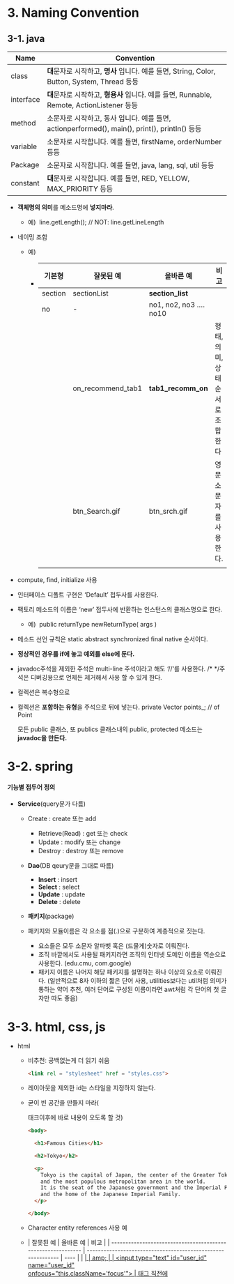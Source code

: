 # 3. Naming Convention

## 3-1. java

| **Name**  | **Convention**                                               |
| --------- | ------------------------------------------------------------ |
| class     | **대**문자로 시작하고, **명사** 입니다. 예를 들면, String, Color, Button, System, Thread 등등 |
| interface | **대**문자로 시작하고, **형용사** 입니다. 예를 들면, Runnable, Remote, ActionListener 등등 |
| method    | 소문자로 시작하고, 동사 입니다. 예를 들면, actionperformed(), main(), print(), printIn() 등등 |
| variable  | 소문자로 시작합니다. 예를 들면, firstName, orderNumber 등등  |
| Package   | 소문자로 시작합니다. 예를 들면, java, lang, sql, util 등등   |
| constant  | **대**문자로 시작합니다. 예를 들면, RED, YELLOW, MAX_PRIORITY 등등 |

- **객체명의 의미**를 메소드명에 **넣지마라**. 

  - 예)   line.getLength(); // NOT: line.getLineLength

- 네이밍 조합 

  - 예) 

    - | 기본형  | 잘못된 예         | 올바른 예             | 비고                           |
      | ------- | ----------------- | --------------------- | ------------------------------ |
      | section | sectionList       | **section_list**      |                                |
      | no      | -                 | no1, no2, no3 …. no10 |                                |
      |         | on_recommend_tab1 | **tab1_recomm_on**    | 형태,의미,상태 순서로 조합한다 |
      |         | btn_Search.gif    | btn_srch.gif          | 영문 소문자를 사용한다.        |
      |         |                   |                       |                                |

      

    

- compute, find, initialize 사용

- 인터페이스 디폴트 구현은 ‘Default’ 접두사를 사용한다.

- 팩토리 메소드의 이름은 ‘new’ 접두사에 반환하는 인스턴스의 클래스명으로 한다.

  - 예)  public returnType newReturnType( args )

- 메소드 선언 규칙은 <access> static abstract synchronized <unusual> final native 순서이다.

- **정상적인 경우를 if에 놓고 예외를 else에 둔다.**

- javadoc주석을 제외한 주석은 multi-line 주석이라고 해도 ‘//‘를 사용한다. /* */주석은 디버깅용으로 언제든 제거해서 사용 할 수 있게 한다.

- 컬렉션은 복수형으로

- 컬렉션은 **포함하는 유형**을 주석으로 뒤에 넣는다. private Vector points_; // of Point

  모든 public 클래스, 또 publics 클래스내의 public, protected 메소드는 **javadoc을 만든다.**

  

# 3-2. spring

#### 기능별 접두어 정의

- **Service**(query문가 다름)

  - Create : create 또는 add
     - Retrieve(Read) : get 또는 check
     - Update : modify 또는 change
     - Destroy : destroy 또는 remove
   - **Dao**(DB qeury문을 그대로 따름)
     - **Insert** : insert
     - **Select** : select
     - **Update** : update
     - **Delete** : delete
   
   - **패키지**(package)
  - 패키지와 모듈이름은 각 요소를 점(.)으로 구분하여 계층적으로 짓는다.
     - 요소들은 모두 소문자 알파벳 혹은 (드물게)숫자로 이뤄진다.
     - 조직 바깥에서도 사용될 패키지라면 조직의 인터넷 도메인 이름을 역순으로 사용한다. (edu.cmu, com.google)
     - 패키지 이름은 나머지 해당 패키지를 설명하는 하나 이상의 요소로 이뤄진다. (일반적으로 8자 이하의 짧은 단어 사용, utilities보다는 util처럼 의미가 통하는 약어 추천, 여러 단어로 구성된 이름이라면 awt처럼 각 단어의 첫 글자만 따도 좋음)

# 3-3. html, css, js

- html

  - 비추천: 공백없는게 더 읽기 쉬움

    ~~~html
    <link rel = "stylesheet" href = "styles.css">
    ~~~

  - 레이아웃을 제외한 id는 스타일을 지정하지 않는다.

  - 굳이 빈 공간을 만들지 마라(<p>태크이후에 바로 내용이 오도록 할 것)

    ~~~html
    <body>
    
      <h1>Famous Cities</h1>
    
      <h2>Tokyo</h2>
    
      <p>
        Tokyo is the capital of Japan, the center of the Greater Tokyo Area,
        and the most populous metropolitan area in the world.
        It is the seat of the Japanese government and the Imperial Palace,
        and the home of the Japanese Imperial Family.
      </p>
    
    </body>
    ~~~

  - Character entity references 사용 예

  - | 잘못된 예                                                    | 올바른 예                                                    | 비고 |
   | ------------------------------------------------------------ | ------------------------------------------------------------ | ---- |
    | <a href="....&nid=2">                                        | <a href="....&amp;nid=2">                                    | amp; |
  | <input type="text" id="user_id" name="user_id"<br/>onfocus="this.className='focus'"> | </body> 태그 직전에 <script>로 제어할 것. html에 태그에 인라인으로 제어하는 것은 적절치X |      |
    |                                                              |                                                              |      |

    

  - ###  js- 클래스 이름 사용

     DOM 요소(element)와의 관계를 나타 내기 위해 **js-\*** 클래스 이름을 사용하는 것입니다.

     class 속성의 속성값이 css에 쓰일지 js에 쓰일지 구별을 할 수 없기 때문이다.

     예:

     ```
     <div class="site-navigation js-site-navigation">
     </div>
     ```

     그리고 자바 스크립트 코드에서 :

     ```
     //the Javasript code
     const nav = document.querySelector('.js-site-navigation')
     ```

     규약에 따라**js-**site-navigation 클래스 이름을 보는 사람은 JavaScript 코드에서 DOM 요소(element)와 관계가 있음을 이해합니다.






- css

  - 형식

    .팝업 {}

    .팝업__제목 {}

    .팝업--오픈 {}

    .팝업--오픈__제목 {}

    .팝업__제목--오른쪽__버튼 {}

  - 예제 코드
   
    search__btn/  search__btn--active/ search__btn  //  search__btn--disable
   
    ~~~html
       <div class="search">
        <button class="search__btn search__btn--active">BUTTON</button>
           <button class="search__btn search__btn--disable">BUTTON</button>
       </div> 
    ~~~
   
     - 카멜케이스 X

       

       잘못된 예: 카멜케이스로 redBox라고 표기함
      
       ```css
       .redBox {
           border: 1px solid red;
           fontWeight: 10em
       }
       ```
     ```
       
     올바른 예: 모두 lowercase로 표기함
       
       ```css
       .red-box {
           border: 1px solid red;
           font-weight: 10em
       }
     ```
    
    - BEM표기법
      
      component
      
       ~~~css
       .stick-man {
        }
       ~~~
      
      Element (요소)
      
       ~~~css
       .stick-man__head {
       }
       .stick-man__arms {
       }
       .stick-man__feet {
           <!-- stickman의 일부를 나타냄 -->
      }
       ~~~
      
       Modifiers(수정, 수식)
      
       ~~~css
       .stick-man--blue {
       	<!-- 파란이 stickman을 수식 -->
       }
       .stick-man--red {
          <!-- 빨강이 stickman을 수식 -->
       }
       ~~~
      
      위의 세개 합치면?
      
      ~~~
      .stick-man__head--small {
      }
      .stick-man__head--big {
      }
      ~~~
      
      


   - javaScript
   
     - 모듈 이름
       - 명사를 사용하여 작성한다
     
       - ~~~javascript
         var Runner = function(){};
         var Coin = (function(){  return {}; })();
         ~~~
     
         
       
       - 변수 이름의 첫 글자로 연속된 두 개의 언더스코어(`__`) 기호와 달러 기호($)는 사용하지 않는다.
     
       - 객체의 Private 프로퍼티일 경우 변수 이름 앞에 언더스코어(`_`)를 사용한다. 함수 내의 지역변수는 Private property 에 해당하지 않는다.
       
       - 들여쓰기는 1탭 간격을 사용한다. 1탭 간격은 공백 4자리이다.
       

